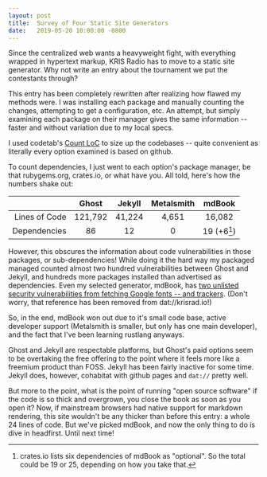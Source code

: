 ```yaml
---
layout: post
title:  Survey of Four Static Site Generators 
date:   2019-05-20 10:00:00 -0800
---
```

Since the centralized web wants a heavyweight fight, with everything wrapped in hypertext markup, KRIS Radio has to move to a static site generator. Why not write an entry about the tournament we put the contestants through? 

This entry has been completely rewritten after realizing how flawed my methods were. I was installing each package and manually counting the changes, attempting to get a configuration, etc. An attempt, but simply examining each package on their manager gives the same information -- faster and without variation due to my local specs. 

I used codetab's [Count LoC](https://codetabs.com/count-loc/count-loc-online.html) to size up the codebases -- quite convenient as literally every option examined is based on github. 

To count dependencies, I just went to each option's package manager, be that rubygems.org, crates.io, or what have you. All told, here's how the numbers shake out: 

|              |Ghost |Jekyll|Metalsmith|mdBook|
|-------------:|:----:|:----:|:--------:|:----:|
|Lines of Code |121,792|41,224 |4,651      |16,082 |
|Dependencies  |86    |12    |0         |19 (+6[^1])|  

However, this obscures the information about code vulnerabilities in those packages, or sub-dependencies! While doing it the hard way my packaged managed counted almost two hundred vulnerabilities between Ghost and Jekyll, and hundreds more packages installed than advertised as dependencies. Even my selected generator, mdBook, has [two unlisted security vulnerabilities from fetching Google fonts -- and trackers](https://github.com/rust-lang-nursery/mdBook/issues/847). (Don't worry, that reference has been removed from dat://krisrad.io!)

So, in the end, mdBook won out due to it's small code base, active developer support (Metalsmith is smaller, but only has one main developer), and the fact that I've been learning rustlang anyways. 

Ghost and Jekyll are respectable platforms, but Ghost's paid options seem to be overtaking the free offering to the point where it feels more like a freemium product than FOSS. Jekyll has been fairly inactive for some time. Jekyll does, however, cohabitat with github pages and `dat://` pretty well. 

But more to the point, what is the point of running "open source software" if the code is so thick and overgrown, you close the book as soon as you open it? Now, if mainstream browsers had native support for markdown rendering, this site wouldn't be any thicker than before this entry: a whole 24 lines of code. But we've picked mdBook, and now the only thing to do is dive in headfirst. Until next time! 

[^1]: crates.io lists six dependencies of mdBook as "optional". So the total could be 19 or 25, depending on how you take that. 